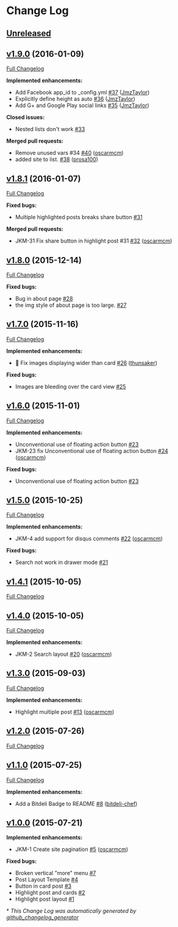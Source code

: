 # Change Log

## [Unreleased](https://github.com/gdg-managua/jekyll-mdl/tree/HEAD)

## [v1.9.0](https://github.com/gdg-managua/jekyll-mdl/tree/v1.9.0) (2016-01-09)
[Full Changelog](https://github.com/gdg-managua/jekyll-mdl/compare/v1.8.1...v1.9.0)

**Implemented enhancements:**

- Add Facebook app\_id to \_config.yml [\#37](https://github.com/gdg-managua/jekyll-mdl/pull/37) ([JmzTaylor](https://github.com/JmzTaylor))
- Explicitly define height as auto [\#36](https://github.com/gdg-managua/jekyll-mdl/pull/36) ([JmzTaylor](https://github.com/JmzTaylor))
- Add G+ and Google Play social links [\#35](https://github.com/gdg-managua/jekyll-mdl/pull/35) ([JmzTaylor](https://github.com/JmzTaylor))

**Closed issues:**

- Nested lists don't work [\#33](https://github.com/gdg-managua/jekyll-mdl/issues/33)

**Merged pull requests:**

- Remove unused vars \#34 [\#40](https://github.com/gdg-managua/jekyll-mdl/pull/40) ([oscarmcm](https://github.com/oscarmcm))
- added site to list. [\#38](https://github.com/gdg-managua/jekyll-mdl/pull/38) ([prosa100](https://github.com/prosa100))

## [v1.8.1](https://github.com/gdg-managua/jekyll-mdl/tree/v1.8.1) (2016-01-07)
[Full Changelog](https://github.com/gdg-managua/jekyll-mdl/compare/v1.8.0...v1.8.1)

**Fixed bugs:**

- Multiple highlighted posts breaks share button [\#31](https://github.com/gdg-managua/jekyll-mdl/issues/31)

**Merged pull requests:**

- JKM-31 Fix share button in highlight post \#31 [\#32](https://github.com/gdg-managua/jekyll-mdl/pull/32) ([oscarmcm](https://github.com/oscarmcm))

## [v1.8.0](https://github.com/gdg-managua/jekyll-mdl/tree/v1.8.0) (2015-12-14)
[Full Changelog](https://github.com/gdg-managua/jekyll-mdl/compare/v1.7.0...v1.8.0)

**Fixed bugs:**

- Bug in about page [\#28](https://github.com/gdg-managua/jekyll-mdl/issues/28)
- the img style of about page is too large. [\#27](https://github.com/gdg-managua/jekyll-mdl/issues/27)

## [v1.7.0](https://github.com/gdg-managua/jekyll-mdl/tree/v1.7.0) (2015-11-16)
[Full Changelog](https://github.com/gdg-managua/jekyll-mdl/compare/v1.6.0...v1.7.0)

**Implemented enhancements:**

- :bug: Fix images displaying wider than card [\#26](https://github.com/gdg-managua/jekyll-mdl/pull/26) ([thunsaker](https://github.com/thunsaker))

**Fixed bugs:**

- Images are bleeding over the card view [\#25](https://github.com/gdg-managua/jekyll-mdl/issues/25)

## [v1.6.0](https://github.com/gdg-managua/jekyll-mdl/tree/v1.6.0) (2015-11-01)
[Full Changelog](https://github.com/gdg-managua/jekyll-mdl/compare/v1.5.0...v1.6.0)

**Implemented enhancements:**

- Unconventional use of floating action button [\#23](https://github.com/gdg-managua/jekyll-mdl/issues/23)
- JKM-23 fix Unconventional use of floating action button [\#24](https://github.com/gdg-managua/jekyll-mdl/pull/24) ([oscarmcm](https://github.com/oscarmcm))

**Fixed bugs:**

- Unconventional use of floating action button [\#23](https://github.com/gdg-managua/jekyll-mdl/issues/23)

## [v1.5.0](https://github.com/gdg-managua/jekyll-mdl/tree/v1.5.0) (2015-10-25)
[Full Changelog](https://github.com/gdg-managua/jekyll-mdl/compare/v1.4.1...v1.5.0)

**Implemented enhancements:**

- JKM-4 add support for disqus comments [\#22](https://github.com/gdg-managua/jekyll-mdl/pull/22) ([oscarmcm](https://github.com/oscarmcm))

**Fixed bugs:**

- Search not work in drawer mode [\#21](https://github.com/gdg-managua/jekyll-mdl/issues/21)

## [v1.4.1](https://github.com/gdg-managua/jekyll-mdl/tree/v1.4.1) (2015-10-05)
[Full Changelog](https://github.com/gdg-managua/jekyll-mdl/compare/v1.4.0...v1.4.1)

## [v1.4.0](https://github.com/gdg-managua/jekyll-mdl/tree/v1.4.0) (2015-10-05)
[Full Changelog](https://github.com/gdg-managua/jekyll-mdl/compare/v1.3.0...v1.4.0)

**Implemented enhancements:**

- JKM-2 Search layout [\#20](https://github.com/gdg-managua/jekyll-mdl/pull/20) ([oscarmcm](https://github.com/oscarmcm))

## [v1.3.0](https://github.com/gdg-managua/jekyll-mdl/tree/v1.3.0) (2015-09-03)
[Full Changelog](https://github.com/gdg-managua/jekyll-mdl/compare/v1.2.0...v1.3.0)

**Implemented enhancements:**

- Highlight multiple post [\#13](https://github.com/gdg-managua/jekyll-mdl/pull/13) ([oscarmcm](https://github.com/oscarmcm))

## [v1.2.0](https://github.com/gdg-managua/jekyll-mdl/tree/v1.2.0) (2015-07-26)
[Full Changelog](https://github.com/gdg-managua/jekyll-mdl/compare/v1.1.0...v1.2.0)

## [v1.1.0](https://github.com/gdg-managua/jekyll-mdl/tree/v1.1.0) (2015-07-25)
[Full Changelog](https://github.com/gdg-managua/jekyll-mdl/compare/v1.0.0...v1.1.0)

**Implemented enhancements:**

- Add a Bitdeli Badge to README [\#8](https://github.com/gdg-managua/jekyll-mdl/pull/8) ([bitdeli-chef](https://github.com/bitdeli-chef))

## [v1.0.0](https://github.com/gdg-managua/jekyll-mdl/tree/v1.0.0) (2015-07-21)
**Implemented enhancements:**

- JKM-1 Create site pagination [\#5](https://github.com/gdg-managua/jekyll-mdl/pull/5) ([oscarmcm](https://github.com/oscarmcm))

**Fixed bugs:**

- Broken vertical "more" menu [\#7](https://github.com/gdg-managua/jekyll-mdl/issues/7)
- Post Layout Template [\#4](https://github.com/gdg-managua/jekyll-mdl/issues/4)
- Button in card post [\#3](https://github.com/gdg-managua/jekyll-mdl/issues/3)
- Highlight post and cards [\#2](https://github.com/gdg-managua/jekyll-mdl/issues/2)
- Highlight post layout [\#1](https://github.com/gdg-managua/jekyll-mdl/issues/1)


\* *This Change Log was automatically generated by [github_changelog_generator](https://github.com/skywinder/Github-Changelog-Generator)*
